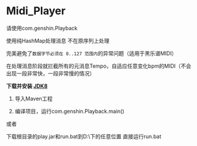 # Midi_Player

请使用com.genshin.Playback

使用纯HashMap处理消息 不在原序列上处理

完美避免了```数据字节必须在 0..127 范围内```的异常问题（适用于黑乐谱MIDI）

在处理消息阶段就拦截所有的元消息Tempo，自适应任意变化bpm的MIDI（不会出现一段非常快，一段非常慢的情况）

**下载并安装 [JDK8](https://www.oracle.com/java/technologies/javase/javase8-archive-downloads.html)**

1. 导入Maven工程

2. 编译项目，运行com.genshin.Playback.main()

或者

下载根目录的play.jar和run.bat到D:\下的任意位置 直接运行run.bat
